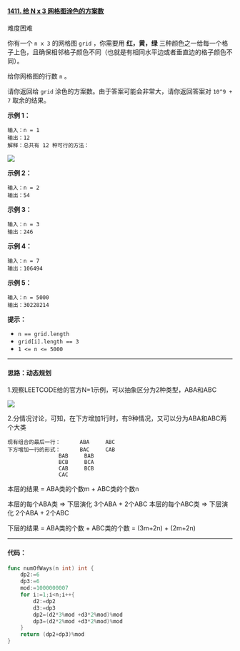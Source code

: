 

#### [1411. 给 N x 3 网格图涂色的方案数](https://leetcode-cn.com/problems/number-of-ways-to-paint-n-x-3-grid/)

难度困难

你有一个 `n x 3` 的网格图 `grid` ，你需要用 **红，黄，绿** 三种颜色之一给每一个格子上色，且确保相邻格子颜色不同（也就是有相同水平边或者垂直边的格子颜色不同）。

给你网格图的行数 `n` 。

请你返回给 `grid` 涂色的方案数。由于答案可能会非常大，请你返回答案对 `10^9 + 7` 取余的结果。

 

**示例 1：**

```
输入：n = 1
输出：12
解释：总共有 12 种可行的方法：
```

![](https://lxm-1300101564.cos.ap-guangzhou.myqcloud.com/image/1441a.jpg)

**示例 2：**

```
输入：n = 2
输出：54
```

**示例 3：**

```
输入：n = 3
输出：246
```

**示例 4：**

```
输入：n = 7
输出：106494
```

**示例 5：**

```
输入：n = 5000
输出：30228214
```

 

**提示：**

- `n == grid.length`
- `grid[i].length == 3`
- `1 <= n <= 5000`



------

#### 思路：动态规划

1.观察LEETCODE给的官方N=1示例，可以抽象区分为2种类型，ABA和ABC

![](https://lxm-1300101564.cos.ap-guangzhou.myqcloud.com/image/1441b.jpg)

2.分情况讨论，可知，在下方增加1行时，有9种情况，又可以分为ABA和ABC两个大类

```
现有组合的最后一行：		ABA		ABC
下方增加一行的形式：		BAC		CAB
				BAB	  	BAB	
				BCB	  	BCA
				CAB	  	BCB
				CAC	  
```




本层的结果 = ABA类的个数m + ABC类的个数n

本层的每个ABA类 => 下层演化 3个ABA + 2个ABC
本层的每个ABC类 => 下层演化 2个ABA + 2个ABC

下层的结果 = ABA类的个数 + ABC类的个数 = (3m+2n) + (2m+2n)

------

#### 代码：

```go
func numOfWays(n int) int {
    dp2:=6
    dp3:=6
    mod:=1000000007
    for i:=1;i<n;i++{
        d2:=dp2
        d3:=dp3
        dp2=(d2*3%mod +d3*2%mod)%mod
        dp3=(d2*2%mod +d3*2%mod)%mod
    }
    return (dp2+dp3)%mod
}
```

